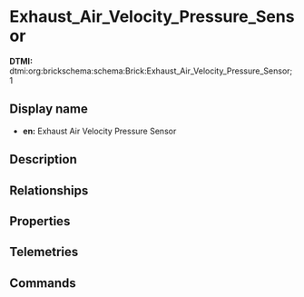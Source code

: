 # Exhaust_Air_Velocity_Pressure_Sensor
**DTMI:** dtmi:org:brickschema:schema:Brick:Exhaust_Air_Velocity_Pressure_Sensor;1
## Display name
- **en:** Exhaust Air Velocity Pressure Sensor
## Description
## Relationships
## Properties
## Telemetries
## Commands
